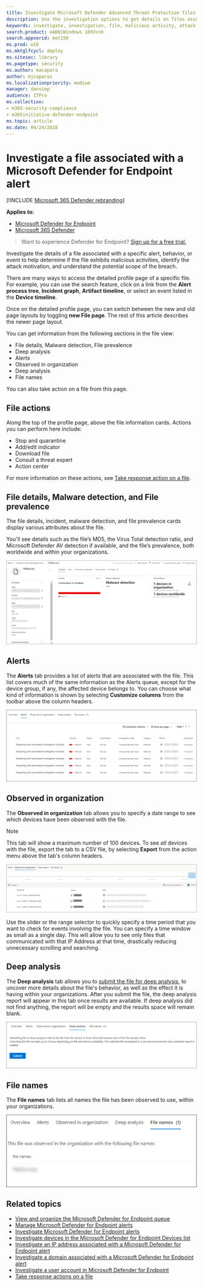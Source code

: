 ```yaml
---
title: Investigate Microsoft Defender Advanced Threat Protection files
description: Use the investigation options to get details on files associated with alerts, behaviors, or events.
keywords: investigate, investigation, file, malicious activity, attack motivation, deep analysis, deep analysis report
search.product: eADQiWindows 10XVcnh
search.appverid: met150
ms.prod: w10
ms.mktglfcycl: deploy
ms.sitesec: library
ms.pagetype: security
ms.author: macapara
author: mjcaparas
ms.localizationpriority: medium
manager: dansimp
audience: ITPro
ms.collection: 
- m365-security-compliance 
- m365initiative-defender-endpoint 
ms.topic: article
ms.date: 04/24/2018
---
```


# Investigate a file associated with a Microsoft Defender for Endpoint alert

[!INCLUDE [Microsoft 365 Defender rebranding](../../includes/microsoft-defender.md)]

**Applies to:**
- [Microsoft Defender for Endpoint](https://go.microsoft.com/fwlink/p/?linkid=2146631)
- [Microsoft 365 Defender](https://go.microsoft.com/fwlink/?linkid=2118804)

>Want to experience Defender for Endpoint? [Sign up for a free trial.](https://www.microsoft.com/microsoft-365/windows/microsoft-defender-atp?ocid=docs-wdatp-investigatefiles-abovefoldlink)

Investigate the details of a file associated with a specific alert, behavior, or event to help determine if the file exhibits malicious activities, identify the attack motivation, and understand the potential scope of the breach.

There are many ways to access the detailed profile page of a specific file. For example, you can  use the search feature, click on a link from the **Alert process tree**, **Incident graph**, **Artifact timeline**, or select an event listed in the **Device timeline**.

Once on the detailed profile page, you can switch between the new and old page layouts by toggling **new File page**. The rest of this article describes the newer page layout.

You can get information from the following sections in the file view:

- File details, Malware detection, File prevalence
- Deep analysis
- Alerts
- Observed in organization
- Deep analysis
- File names

You can also take action on a file from this page.

## File actions

Along the top of the profile page, above the file information cards. Actions you can perform here include:

- Stop and quarantine
- Add/edit indicator
- Download file
- Consult a threat expert
- Action center

For more information on these actions, see [Take response action on a file](respond-file-alerts.md).

## File details, Malware detection, and File prevalence

The file details, incident, malware detection, and file prevalence cards display various attributes about the file.

You'll see details such as the file’s MD5, the Virus Total detection ratio, and Microsoft Defender AV detection if available, and the file’s prevalence, both worldwide and within your organizations.

![Image of file information](images/atp-file-information.png)

## Alerts

The **Alerts** tab provides a list of alerts that are associated with the file. This list covers much of the same information as the Alerts queue, except for the device group, if any, the affected device belongs to. You can choose what kind of information is shown by selecting **Customize columns** from the toolbar above the column headers.

![Image of alerts related to the file section](images/atp-alerts-related-to-file.png)

## Observed in organization

The **Observed in organization** tab allows you to specify a date range to see which devices have been observed with the file.

>[!NOTE]
>This tab will show a maximum number of 100 devices. To see _all_ devices with the file, export the tab to a CSV file, by selecting **Export** from the action menu above the tab's column headers.

![Image of most recent observed device with the file](images/atp-observed-machines.png)

Use the slider or the range selector to quickly specify a time period that you want to check for events involving the file. You can specify a time window as small as a single day. This will allow you to see only files that communicated with that IP Address at that time, drastically reducing unnecessary scrolling and searching.

## Deep analysis

The **Deep analysis** tab allows you to [submit the file for deep analysis](respond-file-alerts.md#deep-analysis), to uncover more details about the file's behavior, as well as the effect it is having within your organizations. After you submit the file, the deep analysis report will appear in this tab once results are available. If deep analysis did not find anything, the report will be empty and the results space will remain blank.

![Image of deep analysis tab](images/submit-file.png)

## File names

The **File names** tab lists all names the file has been observed to use, within your organizations.

![Image of file names tab](images/atp-file-names.png)

## Related topics

- [View and organize the Microsoft Defender for Endpoint queue](alerts-queue.md)
- [Manage Microsoft Defender for Endpoint alerts](manage-alerts.md)
- [Investigate Microsoft Defender for Endpoint alerts](investigate-alerts.md)
- [Investigate devices in the Microsoft Defender for Endpoint Devices list](investigate-machines.md)
- [Investigate an IP address associated with a Microsoft Defender for Endpoint alert](investigate-ip.md)
- [Investigate a domain associated with a Microsoft Defender for Endpoint alert](investigate-domain.md)
- [Investigate a user account in Microsoft Defender for Endpoint](investigate-user.md)
- [Take response actions on a file](respond-file-alerts.md)
